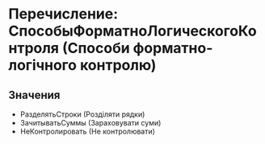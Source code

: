 ﻿# Перечисление: СпособыФорматноЛогическогоКонтроля (Способи форматно-логічного контролю)

## Значения

- РазделятьСтроки (Розділяти рядки)
- ЗачитыватьСуммы (Зараховувати суми)
- НеКонтролировать (Не контролювати)

